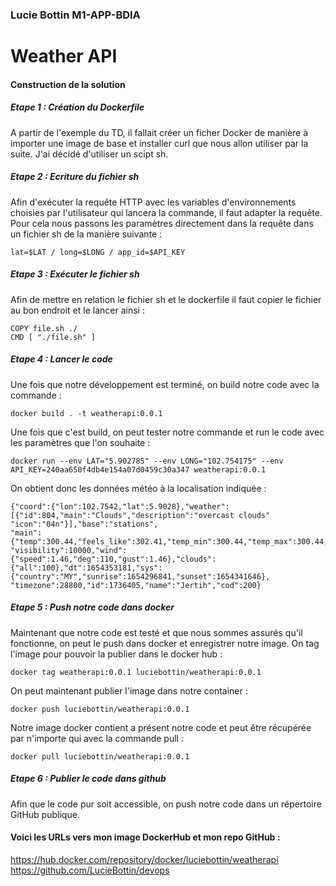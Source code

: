 ### Lucie Bottin M1-APP-BDIA
# Weather API


#### Construction de la solution

##### Etape 1 : Création du Dockerfile

A partir de l'exemple du TD, il fallait créer un ficher Docker de manière à importer une image de base et installer curl que nous allon utiliser par la suite. 
J'ai décidé d'utiliser un scipt sh.

##### Etape 2 : Ecriture du fichier sh

Afin d'exécuter la requête HTTP avec les variables d'environnements choisies par l'utilisateur qui lancera la commande, il faut adapter la requête. Pour cela nous passons les paramètres directement dans la requête dans un fichier sh de la manière suivante :
```
lat=$LAT / long=$LONG / app_id=$API_KEY
```

##### Etape 3 : Exécuter le fichier sh

Afin de mettre en relation le fichier sh et le dockerfile il faut copier le fichier au bon endroit et le lancer ainsi :
```
COPY file.sh ./
CMD [ "./file.sh" ]
```

##### Etape 4 : Lancer le code

Une fois que notre développement est terminé, on build notre code avec la commande :
```
docker build . -t weatherapi:0.0.1
```
Une fois que c'est build, on peut tester notre commande et run le code avec les paramètres que l'on souhaite :
```
docker run --env LAT="5.902785" --env LONG="102.754175" --env API_KEY=240aa650f4db4e154a07d0459c30a347 weatherapi:0.0.1
```
On obtient donc les données météo à la localisation indiquée :
```
{"coord":{"lon":102.7542,"lat":5.9028},"weather":[{"id":804,"main":"Clouds","description":"overcast clouds" "icon":"04n"}],"base":"stations",
"main":{"temp":300.44,"feels_like":302.41,"temp_min":300.44,"temp_max":300.44,"pressure":1010,"humidity":69,"sea_level":1010,"grnd_level":983},
"visibility":10000,"wind":{"speed":1.46,"deg":110,"gust":1.46},"clouds":{"all":100},"dt":1654353181,"sys":{"country":"MY","sunrise":1654296841,"sunset":1654341646},
"timezone":28800,"id":1736405,"name":"Jertih","cod":200}
```

##### Etape 5 : Push notre code dans docker

Maintenant que notre code est testé et que nous sommes assurés qu'il fonctionne, on peut le push dans docker et enregistrer notre image. On tag l'image pour pouvoir la publier dans le docker hub :
```
docker tag weatherapi:0.0.1 luciebottin/weatherapi:0.0.1
```
On peut maintenant publier l'image dans notre container :
```
docker push luciebottin/weatherapi:0.0.1
```
Notre image docker contient a présent notre code et peut être récupérée par n'importe qui avec la commande pull :
```
docker pull luciebottin/weatherapi:0.0.1
```

##### Etape 6 : Publier le code dans github

Afin que le code pur soit accessible, on push notre code dans un répertoire GitHub publique.

#### Voici les URLs vers mon image DockerHub et mon repo GitHub :

https://hub.docker.com/repository/docker/luciebottin/weatherapi
https://github.com/LucieBottin/devops
